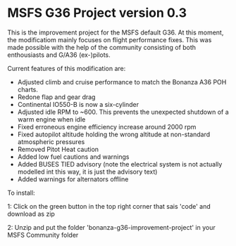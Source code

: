 # MSFS G36 Project version 0.3

This is the improvement project for the MSFS default G36. At this moment, the modificatiom mainly focuses on flight performance fixes. This was made possible with the help of the community consisting of both enthousiasts and G/A36 (ex-)pilots.

Current features of this modification are:

* Adjusted climb and cruise performance to match the Bonanza A36 POH charts. 
* Redone flap and gear drag
* Continental IO550-B is now a six-cylinder
* Adjusted idle RPM to ~600. This prevents the unexpected shutdown of a warm engine when idle
* Fixed erroneous engine efficiency increase around 2000 rpm
* Fixed autopilot altitude holding the wrong altitude at non-standard atmospheric pressures
* Removed Pitot Heat caution
* Added low fuel cautions and warnings
* Added BUSES TIED advisory (note the electrical system is not actually modelled int this way, it is just the advisory text)
* Added warnings for alternators offline

To install:
 
1: Click on the green button in the top right corner that sais 'code' and download as zip

2: Unzip and put the folder 'bonanza-g36-improvement-project' in your MSFS Community folder
